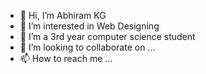 - 👋 Hi, I’m Abhiram KG
- 👀 I’m interested in Web Designing
- 🌱 I’m a 3rd year computer science student 
- 💞️ I’m looking to collaborate on ...
- 📫 How to reach me ...

<!---
abhiramkg2000/abhiramkg2000 is a ✨ special ✨ repository because its `README.md` (this file) appears on your GitHub profile.
You can click the Preview link to take a look at your changes.
--->
